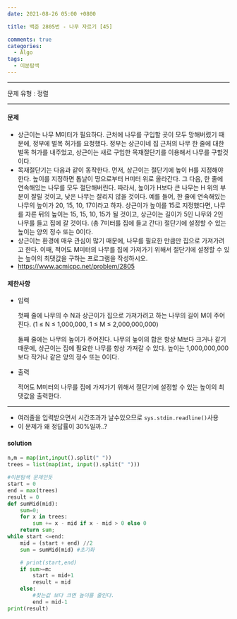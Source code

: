 ```yaml
---
date: 2021-08-26 05:00 +0800

title: 백준 2805번 - 나무 자르기 [45]

comments: true
categories:
  - Algo
tags:
  - 이분탐색
---
```


---

문제 유형 : 정렬

---

#### 문제

- 상근이는 나무 M미터가 필요하다. 근처에 나무를 구입할 곳이 모두 망해버렸기 때문에, 정부에 벌목 허가를 요청했다. 정부는 상근이네 집 근처의 나무 한 줄에 대한 벌목 허가를 내주었고, 상근이는 새로 구입한 목재절단기를 이용해서 나무를 구할것이다.
- 목재절단기는 다음과 같이 동작한다. 먼저, 상근이는 절단기에 높이 H를 지정해야 한다. 높이를 지정하면 톱날이 땅으로부터 H미터 위로 올라간다. 그 다음, 한 줄에 연속해있는 나무를 모두 절단해버린다. 따라서, 높이가 H보다 큰 나무는 H 위의 부분이 잘릴 것이고, 낮은 나무는 잘리지 않을 것이다. 예를 들어, 한 줄에 연속해있는 나무의 높이가 20, 15, 10, 17이라고 하자. 상근이가 높이를 15로 지정했다면, 나무를 자른 뒤의 높이는 15, 15, 10, 15가 될 것이고, 상근이는 길이가 5인 나무와 2인 나무를 들고 집에 갈 것이다. (총 7미터를 집에 들고 간다) 절단기에 설정할 수 있는 높이는 양의 정수 또는 0이다.
- 상근이는 환경에 매우 관심이 많기 때문에, 나무를 필요한 만큼만 집으로 가져가려고 한다. 이때, 적어도 M미터의 나무를 집에 가져가기 위해서 절단기에 설정할 수 있는 높이의 최댓값을 구하는 프로그램을 작성하시오.
- https://www.acmicpc.net/problem/2805

#### 제한사항

- 입력

  첫째 줄에 나무의 수 N과 상근이가 집으로 가져가려고 하는 나무의 길이 M이 주어진다. (1 ≤ N ≤ 1,000,000, 1 ≤ M ≤ 2,000,000,000)

  둘째 줄에는 나무의 높이가 주어진다. 나무의 높이의 합은 항상 M보다 크거나 같기 때문에, 상근이는 집에 필요한 나무를 항상 가져갈 수 있다. 높이는 1,000,000,000보다 작거나 같은 양의 정수 또는 0이다.

- 출력

  적어도 M미터의 나무를 집에 가져가기 위해서 절단기에 설정할 수 있는 높이의 최댓값을 출력한다.

---

- 여러줄을 입력받으면서 시간초과가 날수있으므로 `sys.stdin.readline()`사용
- 이 문제가 왜 정답률이 30%일까..?

#### solution

```python
n,m = map(int,input().split(" "))
trees = list(map(int, input().split(" ")))

#이분탐색 문제인듯
start = 0
end = max(trees)
result = 0
def sumMid(mid):
    sum=0;
    for x in trees:
        sum += x - mid if x - mid > 0 else 0
    return sum;
while start <=end:
    mid = (start + end) //2
    sum = sumMid(mid) #초기화

    # print(start,end)
    if sum>=m:
        start = mid+1
        result = mid
    else:
        #찾는값 보다 크면 높이를 줄인다.
        end = mid-1
print(result)


```
